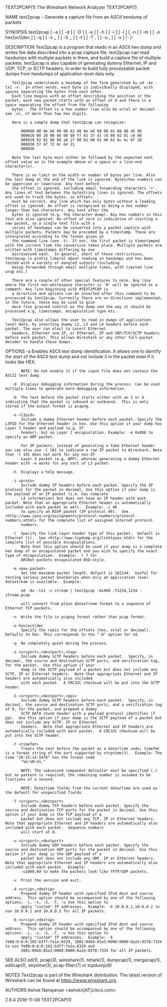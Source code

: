 TEXT2PCAP(1)                                                                  The Wireshark Network Analyzer                                                                 TEXT2PCAP(1)

NAME
       text2pcap - Generate a capture file from an ASCII hexdump of packets

SYNOPSIS
       text2pcap [ -a ] [ -d ] [ -D ] [ -e <l3pid> ] [ -h ] [ -i <proto> ] [ -l <typenum> ] [ -n ] [ -m <max-packet> ] [ -o hex|oct|dec ] [ -q ] [ -s <srcport>,<destport>,<tag> ]
       [ -S <srcport>,<destport>,<ppi> ] [ -t <timefmt> ] [ -T <srcport>,<destport> ] [ -u <srcport>,<destport> ] [ -v ] <infile>|- <outfile>|-

DESCRIPTION
       Text2pcap is a program that reads in an ASCII hex dump and writes the data described into a pcap capture file.  text2pcap can read hexdumps with multiple packets in them, and
       build a capture file of multiple packets.  text2pcap is also capable of generating dummy Ethernet, IP and UDP, TCP, or SCTP headers, in order to build fully processable packet
       dumps from hexdumps of application-level data only.

       Text2pcap understands a hexdump of the form generated by od -Ax -tx1 -v.  In other words, each byte is individually displayed, with spaces separating the bytes from each other.
       Each line begins with an offset describing the position in the packet, each new packet starts with an offset of 0 and there is a space separating the offset from the following
       bytes.  The offset is a hex number (can also be octal or decimal - see -o), of more than two hex digits.

       Here is a sample dump that text2pcap can recognize:

           000000 00 0e b6 00 00 02 00 0e b6 00 00 01 08 00 45 00
           000010 00 28 00 00 00 00 ff 01 37 d1 c0 00 02 01 c0 00
           000020 02 02 08 00 a6 2f 00 01 00 01 48 65 6c 6c 6f 20
           000030 57 6f 72 6c 64 21
           000036

       Note the last byte must either be followed by the expected next offset value as in the example above or a space or a line-end character(s).

       There is no limit on the width or number of bytes per line. Also the text dump at the end of the line is ignored. Bytes/hex numbers can be uppercase or lowercase. Any text before
       the offset is ignored, including email forwarding characters '>'. Any lines of text between the bytestring lines is ignored. The offsets are used to track the bytes, so offsets
       must be correct. Any line which has only bytes without a leading offset is ignored. An offset is recognized as being a hex number longer than two characters. Any text after the
       bytes is ignored (e.g. the character dump). Any hex numbers in this text are also ignored. An offset of zero is indicative of starting a new packet, so a single text file with a
       series of hexdumps can be converted into a packet capture with multiple packets. Packets may be preceded by a timestamp. These are interpreted according to the format given on
       the command line (see -t). If not, the first packet is timestamped with the current time the conversion takes place. Multiple packets are written with timestamps differing by one
       microsecond each.  In general, short of these restrictions, text2pcap is pretty liberal about reading in hexdumps and has been tested with a variety of mangled outputs (including
       being forwarded through email multiple times, with limited line wrap etc.)

       There are a couple of other special features to note. Any line where the first non-whitespace character is '#' will be ignored as a comment. Any line beginning with #TEXT2PCAP is
       a directive and options can be inserted after this command to be processed by text2pcap. Currently there are no directives implemented; in the future, these may be used to give
       more fine grained control on the dump and the way it should be processed e.g. timestamps, encapsulation type etc.

       Text2pcap also allows the user to read in dumps of application-level data, by inserting dummy L2, L3 and L4 headers before each packet. The user can elect to insert Ethernet
       headers, Ethernet and IP, or Ethernet, IP and UDP/TCP/SCTP headers before each packet. This allows Wireshark or any other full-packet decoder to handle these dumps.

OPTIONS
       -a  Enables ASCII text dump identification. It allows one to identify the start of the ASCII text dump and not include it in the packet even if it looks like HEX.

           NOTE: Do not enable it if the input file does not contain the ASCII text dump.

       -d  Displays debugging information during the process. Can be used multiple times to generate more debugging information.

       -D  The text before the packet starts either with an I or O indicating that the packet is inbound or outbound.  This is only stored if the output format is pcapng.

       -e <l3pid>
           Include a dummy Ethernet header before each packet. Specify the L3PID for the Ethernet header in hex. Use this option if your dump has Layer 3 header and payload (e.g. IP
           header), but no Layer 2 encapsulation. Example: -e 0x806 to specify an ARP packet.

           For IP packets, instead of generating a fake Ethernet header you can also use -l 101 to indicate a raw IP packet to Wireshark. Note that -l 101 does not work for any non-IP
           Layer 3 packet (e.g. ARP), whereas generating a dummy Ethernet header with -e works for any sort of L3 packet.

       -h  Displays a help message.

       -i <proto>
           Include dummy IP headers before each packet. Specify the IP protocol for the packet in decimal. Use this option if your dump is the payload of an IP packet (i.e. has complete
           L4 information) but does not have an IP header with each packet. Note that an appropriate Ethernet header is automatically included with each packet as well.  Example: -i 46
           to specify an RSVP packet (IP protocol 46).  See <http://www.iana.org/assignments/protocol-numbers/protocol-numbers.xhtml> for the complete list of assigned internet protocol
           numbers.

       -l  Specify the link-layer header type of this packet.  Default is Ethernet (1).  See <http://www.tcpdump.org/linktypes.html> for the complete list of possible encapsulations.
           Note that this option should be used if your dump is a complete hex dump of an encapsulated packet and you wish to specify the exact type of encapsulation.  Example: -l 7 for
           ARCNet packets encapsulated BSD-style.

       -m <max-packet>
           Set the maximum packet length, default is 262144.  Useful for testing various packet boundaries when only an application level datastream is available.  Example:

           od -Ax -tx1 -v stream | text2pcap -m1460 -T1234,1234 - stream.pcap

           will convert from plain datastream format to a sequence of Ethernet TCP packets.

       -n  Write the file in pcapng format rather than pcap format.

       -o hex|oct|dec
           Specify the radix for the offsets (hex, octal or decimal). Defaults to hex. This corresponds to the "-A" option for od.

       -q  Be completely quiet during the process.

       -s <srcport>,<destport>,<tag>
           Include dummy SCTP headers before each packet.  Specify, in decimal, the source and destination SCTP ports, and verification tag, for the packet.  Use this option if your
           dump is the SCTP payload of a packet but does not include any SCTP, IP or Ethernet headers.  Note that appropriate Ethernet and IP headers are automatically also included
           with each packet.  A CRC32C checksum will be put into the SCTP header.

       -S <srcport>,<destport>,<ppi>
           Include dummy SCTP headers before each packet.  Specify, in decimal, the source and destination SCTP ports, and a verification tag of 0, for the packet, and prepend a dummy
           SCTP DATA chunk header with a payload protocol identifier if ppi.  Use this option if your dump is the SCTP payload of a packet but does not include any SCTP, IP or Ethernet
           headers.  Note that appropriate Ethernet and IP headers are automatically included with each packet.  A CRC32C checksum will be put into the SCTP header.

       -t <timefmt>
           Treats the text before the packet as a date/time code; timefmt is a format string of the sort supported by strptime(3).  Example: The time "10:15:14.5476" has the format code
           "%H:%M:%S."

           NOTE: The subsecond component delimiter must be specified (.) but no pattern is required; the remaining number is assumed to be fractions of a second.

           NOTE: Date/time fields from the current date/time are used as the default for unspecified fields.

       -T <srcport>,<destport>
           Include dummy TCP headers before each packet. Specify the source and destination TCP ports for the packet in decimal. Use this option if your dump is the TCP payload of a
           packet but does not include any TCP, IP or Ethernet headers. Note that appropriate Ethernet and IP headers are automatically also included with each packet.  Sequence numbers
           will start at 0.

       -u <srcport>,<destport>
           Include dummy UDP headers before each packet. Specify the source and destination UDP ports for the packet in decimal. Use this option if your dump is the UDP payload of a
           packet but does not include any UDP, IP or Ethernet headers. Note that appropriate Ethernet and IP headers are automatically also included with each packet.  Example:
           -u1000,69 to make the packets look like TFTP/UDP packets.

       -v  Print the version and exit.

       -4 <srcip>,<destip>
           Prepend dummy IP header with specified IPv4 dest and source address.  This option should be accompanied by one of the following options: -i, -s, -S, -T, -u Use this option to
           apply "custom" IP addresses.  Example: -4 10.0.0.1,10.0.0.2 to use 10.0.0.1 and 10.0.0.2 for all IP packets.

       -6 <srcip>,<destip>
           Prepend dummy IP header with specified IPv6 dest and source address.  This option should be accompanied by one of the following options: -i, -s, -S, -T, -u Use this option to
           apply "custom" IP addresses.  Example: -6 fe80:0:0:0:202:b3ff:fe1e:8329, 2001:0db8:85a3:0000:0000:8a2e:0370:7334 to use fe80:0:0:0:202:b3ff:fe1e:8329 and
           2001:0db8:85a3:0000:0000:8a2e:0370:7334 for all IP packets.

SEE ALSO
       od(1), pcap(3), wireshark(1), tshark(1), dumpcap(1), mergecap(1), editcap(1), strptime(3), pcap-filter(7) or tcpdump(8)

NOTES
       Text2pcap is part of the Wireshark distribution.  The latest version of Wireshark can be found at <https://www.wireshark.org>.

AUTHORS
         Ashok Narayanan          <ashokn[AT]cisco.com>

2.6.4                                                                                   2018-11-08                                                                           TEXT2PCAP(1)
